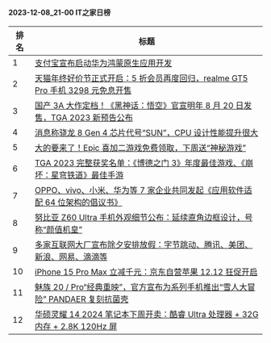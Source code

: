 #### 2023-12-08_21-00  IT之家日榜

| 排名 | 标题|
| --- | ---|
| 1 | [支付宝宣布启动华为鸿蒙原生应用开发](https://www.ithome.com/0/737/830.htm) |
| 2 | [天猫年终好价节正式开启：5 折会员再度回归，realme GT5 Pro 手机 3298 元免息开售](https://www.ithome.com/0/737/793.htm) |
| 3 | [国产 3A 大作定档！《黑神话：悟空》官宣明年 8 月 20 日发售，TGA 2023 新预告公布](https://www.ithome.com/0/737/847.htm) |
| 4 | [消息称骁龙 8 Gen 4 芯片代号“SUN”，CPU 设计性能提升很大](https://www.ithome.com/0/737/966.htm) |
| 5 | [大的要来了！Epic 喜加二游戏免费领取，下周送“神秘游戏”](https://www.ithome.com/0/737/794.htm) |
| 6 | [TGA 2023 完整获奖名单：《博德之门 3》年度最佳游戏、《崩坏：星穹铁道》最佳手游](https://www.ithome.com/0/737/889.htm) |
| 7 | [OPPO、vivo、小米、华为等 7 家企业共同发起《应用软件适配 64 位架构的倡议书》](https://www.ithome.com/0/737/804.htm) |
| 8 | [努比亚 Z60 Ultra 手机外观细节公布：延续直角边框设计，号称“颜值机皇”](https://www.ithome.com/0/737/851.htm) |
| 9 | [多家互联网大厂宣布除夕安排放假：字节跳动、腾讯、美团、新浪、网易、滴滴等](https://www.ithome.com/0/737/938.htm) |
| 10 | [iPhone 15 Pro Max 立减千元：京东自营苹果 12.12 狂促开启](https://www.ithome.com/0/738/013.htm) |
| 11 | [魅族 20 / Pro“经典重映”，官方宣布为系列手机推出“雪人大冒险” PANDAER 复刻抗菌壳](https://www.ithome.com/0/737/772.htm) |
| 12 | [华硕灵耀 14 2024 笔记本下周开卖：酷睿 Ultra 处理器 + 32G 内存 + 2.8K 120Hz 屏](https://www.ithome.com/0/737/785.htm) |
